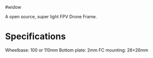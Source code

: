 #widow

A open source, super light FPV Drone Frame.


# Specifications

Wheelbase: 100 or 110mm
Bottom plate: 2mm
FC mounting: 26×26mm

